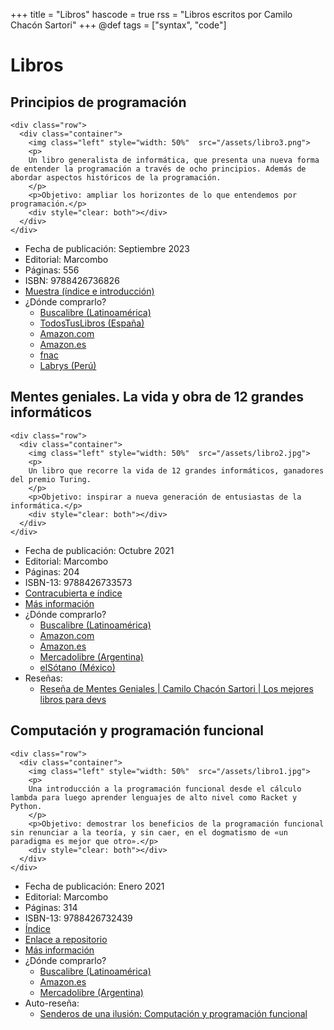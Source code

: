 +++
title = "Libros"
hascode = true
rss = "Libros escritos por Camilo Chacón Sartori"
+++
@def tags = ["syntax", "code"]

# Libros

## Principios de programación
~~~
<div class="row">
  <div class="container">
    <img class="left" style="width: 50%"  src="/assets/libro3.png">
    <p>
    Un libro generalista de informática, que presenta una nueva forma de entender la programación a través de ocho principios. Además de abordar aspectos históricos de la programación.
    </p>
    <p>Objetivo: ampliar los horizontes de lo que entendemos por programación.</p>
    <div style="clear: both"></div>  
  </div>
</div>
~~~
- Fecha de publicación: Septiembre 2023
- Editorial: Marcombo
- Páginas: 556
- ISBN: 9788426736826
- [Muestra (índice e introducción)](https://www.researchgate.net/publication/373708742_Principios_de_Programacion)
- ¿Dónde comprarlo?
  - [Buscalibre (Latinoamérica)](https://www.buscalibre.cl/libro-principios-de-programacion/9788426736826/p/55624443)
  - [TodosTusLibros (España)](https://www.todostuslibros.com/libros/principios-de-programacion_978-84-267-3682-6)
  - [Amazon.com](https://www.amazon.com/Principios-programaci%C3%B3n-Camilo-Chac%C3%B3n-Sartori/dp/8426736823/ref=sr_1_1?crid=2H4GO13UZKFSF&keywords=principios+de+programaci%C3%B3n+camilo&qid=1703706352&sprefix=principios+de+programaci%C3%B3n+cami%2Caps%2C264&sr=8-1)
  - [Amazon.es](https://www.amazon.es/Principios-programaci%C3%B3n-Camilo-Chac%C3%B3n-Sartori/dp/8426736823/ref=sr_1_1?qid=1693495298&refinements=p_27%3ACamilo+Chac%C3%B3n+Sartori&s=books&sr=1-1)
  - [fnac](https://www.fnac.es/a10402584/CAMILO-CHACON-SARTORI-Principios-de-programacion)
  - [Labrys (Perú)](https://labrys.pe/products/marcombo-principios-de-programacion-9788426736826-519529e83def43bf9c5c402a833c8c55?q=camilo%20chacon%20sartori)

## Mentes geniales. La vida y obra de 12 grandes informáticos
~~~
<div class="row">
  <div class="container">
    <img class="left" style="width: 50%"  src="/assets/libro2.jpg">
    <p>
    Un libro que recorre la vida de 12 grandes informáticos, ganadores del premio Turing.
    </p>
    <p>Objetivo: inspirar a nueva generación de entusiastas de la informática.</p>
    <div style="clear: both"></div>  
  </div>
</div>
~~~
- Fecha de publicación: Octubre 2021
- Editorial: Marcombo
- Páginas: 204
- ISBN-13: 9788426733573
- [Contracubierta e índice](https://www.researchgate.net/publication/355029054_Mentes_geniales_La_vida_y_obra_de_12_grandes_informaticos?_sg%5B0%5D=YxRAjKfHJ5k7ok0EOl4-IZYZyp8e_Owkdw4Qcu_FV7RsxeqKEU9mgJoKXmpcgWyBU5GRkEHBpQprGZvB-9-nYBXxw1QofMQVY10ftf1V.UlwE7UsOq7hIpYrD0G-ns8909AXIIAEPvm-3r1gqVM_p_iYhYSsVqHKeX3xx4pndHQ721B1MjlPvdp2JjRwNJg&_tp=eyJjb250ZXh0Ijp7ImZpcnN0UGFnZSI6ImhvbWUiLCJwYWdlIjoicHJvZmlsZSIsInBvc2l0aW9uIjoicGFnZUNvbnRlbnQifX0)
- [Más información](https://www.marcombo.com/mentes-geniales-la-vida-y-obra-de-12-grandes-informaticos-9788426733573/)
- ¿Dónde comprarlo?
  - [Buscalibre (Latinoamérica)](https://www.buscalibre.cl/libro-mentes-geniales-la-vida-y-obra-de-12-grandes-informaticos/9788426733573/p/53619955)
  - [Amazon.com](https://www.amazon.com/Mentes-geniales-vida-grandes-inform%C3%A1ticos/dp/8426733573/ref=tmm_pap_swatch_0?_encoding=UTF8&qid=1703706393&sr=1-1)
  - [Amazon.es](https://www.amazon.es/Mentes-geniales-vida-grandes-informáticos/dp/8426733573)
  - [Mercadolibre (Argentina)](https://www.mercadolibre.com.ar/libro-int-mentes-geniales-la-vida-de-12-grandes-informaticos/p/MLA22167923?pdp_filters=category:MLA412445#searchVariation=MLA22167923&position=1&search_layout=stack&type=product&tracking_id=8592e6f1-f783-42ba-a546-617e39e8e93a)
  - [elSótano (México)](https://www.elsotano.com/libro/mentes-geniales-la-vida-y-obra-de-12-grandes-informaticos_10643946)
- Reseñas:
  - [Reseña de Mentes Geniales | Camilo Chacón Sartori | Los mejores libros para devs](https://youtu.be/fEgQzbhEvWc)

## Computación y programación funcional
~~~
<div class="row">
  <div class="container">
    <img class="left" style="width: 50%"  src="/assets/libro1.jpg">
    <p>
    Una introducción a la programación funcional desde el cálculo lambda para luego aprender lenguajes de alto nivel como Racket y Python.
    </p>
    <p>Objetivo: demostrar los beneficios de la programación funcional sin renunciar a la teoría, y sin caer, en el dogmatismo de «un paradigma es mejor que otro».</p>
    <div style="clear: both"></div>  
  </div>
</div>
~~~
- Fecha de publicación: Enero 2021
- Editorial: Marcombo
- Páginas: 314
- ISBN-13: 9788426732439
- [Índice](https://www.researchgate.net/publication/348634295_Computacion_y_programacion_funcional)
- [Enlace a repositorio](https://github.com/Marcombo/computacion-calculo-lambda-programacion-funcional)
- [Más información](https://www.marcombo.com/computacion-y-programacion-funcional-9788426732439/)
- ¿Dónde comprarlo?
  - [Buscalibre (Latinoamérica)](https://www.buscalibre.cl/libro-computacion-y-programacion-funcional/9788426732439/p/53130911)
  - [Amazon.es](https://www.amazon.es/Computación-programación-funcional-Camilo-Sartori/dp/8426732437)
  - [Mercadolibre (Argentina)](https://www.mercadolibre.com.ar/libro-computacin-y-programacin-funcional/p/MLA22042682?pdp_filters=category:MLA412445#searchVariation=MLA22042682&position=2&search_layout=stack&type=product&tracking_id=31c138da-2614-4065-b241-7633636af879)
- Auto-reseña:
  - [Senderos de una ilusión: Computación y programación funcional](https://youtu.be/MGu5sG4U2Vw)

